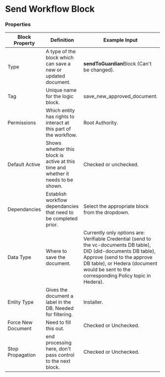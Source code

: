 # Send Workflow Block

### Properties

| Block Property     | Definition                                                                        | Example Input                                                                                                                                                                                                                                |
| ------------------ | --------------------------------------------------------------------------------- | -------------------------------------------------------------------------------------------------------------------------------------------------------------------------------------------------------------------------------------------- |
| Type               | A type of the block which can save a new or updated document.                     | **sendToGuardian**Block (Can't be changed).                                                                                                                                                                                                  |
| Tag                | Unique name for the logic block.                                                  | save\_new\_approved\_document.                                                                                                                                                                                                               |
| Permissions        | Which entity has rights to interact at this part of the workflow.                 | Root Authority.                                                                                                                                                                                                                              |
| Default Active     | Shows whether this block is active at this time and whether it needs to be shown. | Checked or unchecked.                                                                                                                                                                                                                        |
| Dependancies       | Establish workflow dependancies that need to be completed prior.                  | Select the appropriate block from the dropdown.                                                                                                                                                                                              |
| Data Type          | Where to save the document.                                                       | Currently only options are: Verifiable Credential (send to the vc-documents DB table), DID (did-documents DB table), Approve (send to the approve DB table), or Hedera (document would be sent to the corresponding Policy topic in Hedera). |
| Entity Type        | Gives the document a label in the DB. Needed for filtering.                       | Installer.                                                                                                                                                                                                                                   |
| Force New Document | Need to fill this out.                                                            | Checked or Unchecked.                                                                                                                                                                                                                        |
| Stop Propagation   | end processing here, don't pass control to the next block.                        | Checked or Unchecked.                                                                                                                                                                                                                        |

